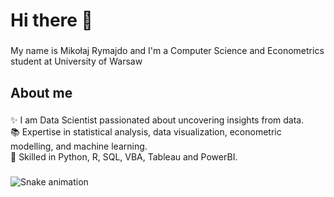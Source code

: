 <h1 align="left">Hi there 👋</h1>

###

<p align="left">My name is Mikołaj Rymajdo and I'm a Computer Science and Econometrics student at University of Warsaw</p>

###

<h2 align="left">About me</h2>

###

<p align="left">✨ I am Data Scientist passionated about uncovering insights from data.<br>📚 Expertise in statistical analysis, data visualization, econometric modelling, and machine learning. <br>🎯 Skilled in Python, R, SQL, VBA, Tableau and PowerBI.</p>

###

<img src="https://raw.githubusercontent.com/rymmik/rymmik/output/snake.svg" alt="Snake animation" />

###

